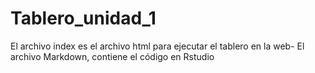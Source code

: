 # Tablero_unidad_1
El archivo index es el archivo html para ejecutar el tablero en la web-
El archivo Markdown, contiene el código en Rstudio
